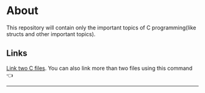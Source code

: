 # About

This repository will contain only the important topics of C programming(like structs and other important topics).

## Links
[Link two C files](https://randerson112358.medium.com/link-c-programs-7282712fca1f). You can also link more than two files using this command :point_left:


---
